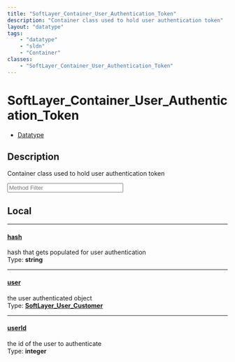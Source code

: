 ```yaml
---
title: "SoftLayer_Container_User_Authentication_Token"
description: "Container class used to hold user authentication token"
layout: "datatype"
tags:
    - "datatype"
    - "sldn"
    - "Container"
classes:
    - "SoftLayer_Container_User_Authentication_Token"
---
```


# SoftLayer_Container_User_Authentication_Token
<div id='service-datatype'>
    <ul id='sldn-reference-tabs'>
        <li id='datatype'> <a href='/reference/datatypes/SoftLayer_Container_User_Authentication_Token' >Datatype</a></li>
    </ul>
</div>

## Description 
Container class used to hold user authentication token 





<!-- Service Filer BEGIN -->
<div class="view-filters">
        <div class="clearfix">
            <div class="search-input-box">
                <input placeholder="Method Filter" onkeyup="titleSearch(inputId='prop-input', divId='properties', elementClass='prop-row')" 
                    type="text" id="prop-input" value="" size="30" maxlength="128" class="form-text">
            </div>
        </div>
</div>
<!-- Service Filer END -->

<div id="properties" class="content">
<div id="localProperties" class="prop-content" >

## Local
-----
[hash]: #hash
#### [hash]
hash that gets populated for user authentication  
<span class="type-label">Type: </span>**string**

-----
[user]: #user
#### [user]
the user authenticated object  
<span class="type-label">Type: </span>**<a href='/reference/datatypes/SoftLayer_User_Customer'>SoftLayer_User_Customer </a>**

-----
[userId]: #userid
#### [userId]
the id of the user to authenticate  
<span class="type-label">Type: </span>**integer**

</div>
<!-- LOCAL PROPERTY END -->

</div>


